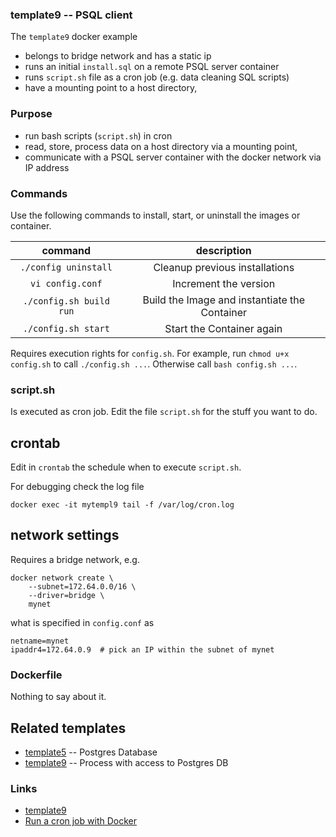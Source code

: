 
### template9 -- PSQL client
The `template9` docker example 

* belongs to bridge network and has a static ip
* runs an initial `install.sql` on a remote PSQL server container 
* runs `script.sh` file as a cron job (e.g. data cleaning SQL scripts)
* have a mounting point to a host directory,

### Purpose
* run bash scripts (`script.sh`) in cron
* read, store, process data on a host directory via a mounting point,
* communicate with a PSQL server container with the docker network via IP address

### Commands
Use the following commands to install, start, or uninstall the images or container.

| command | description |
|:-------:|:-----------:|
| `./config uninstall` | Cleanup previous installations |
| `vi config.conf` | Increment the version |
| `./config.sh build run` | Build the Image and instantiate the Container |
| `./config.sh start` | Start the Container again |

Requires execution rights for `config.sh`.
For example, run `chmod u+x config.sh` to call `./config.sh ...`.
Otherwise call `bash config.sh ...`.

### script.sh
Is executed as cron job.
Edit the file `script.sh` for the stuff you want to do.

## crontab
Edit in `crontab` the schedule when to execute `script.sh`. 

For debugging check the log file

```
docker exec -it mytempl9 tail -f /var/log/cron.log
```

## network settings
Requires a bridge network, e.g.

```
docker network create \
    --subnet=172.64.0.0/16 \
    --driver=bridge \
    mynet
```

what is specified in `config.conf` as 

```
netname=mynet
ipaddr4=172.64.0.9  # pick an IP within the subnet of mynet
```

### Dockerfile
Nothing to say about it.

## Related templates
* [template5](https://github.com/waalfisk/template5) -- Postgres Database
* [template9](https://github.com/waalfisk/template9) -- Process with access to Postgres DB

### Links
* [template9](https://github.com/waalfisk/template9)
* [Run a cron job with Docker](https://www.ekito.fr/people/run-a-cron-job-with-docker/)